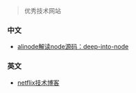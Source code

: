 > 优秀技术网站

### 中文

- [alinode解读node源码：deep-into-node](https://yjhjstz.gitbooks.io/deep-into-node/)

### 英文

- [netflix技术博客](http://techblog.netflix.com/)
